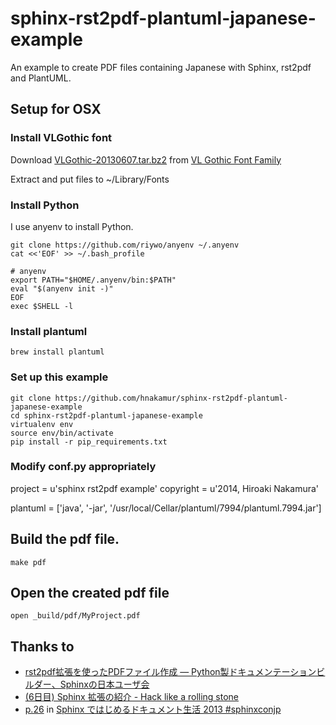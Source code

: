 sphinx-rst2pdf-plantuml-japanese-example
========================================

An example to create PDF files containing Japanese with Sphinx, rst2pdf and PlantUML.

## Setup for OSX

### Install VLGothic font

Download [VLGothic-20130607.tar.bz2](https://sourceforge.jp/projects/vlgothic/downloads/58961/VLGothic-20130607.tar.bz2)
from [VL Gothic Font Family](http://vlgothic.dicey.org/download.html)

Extract and put files to ~/Library/Fonts

### Install Python

I use anyenv to install Python.

```
git clone https://github.com/riywo/anyenv ~/.anyenv
cat <<'EOF' >> ~/.bash_profile

# anyenv
export PATH="$HOME/.anyenv/bin:$PATH"
eval "$(anyenv init -)"
EOF
exec $SHELL -l
```

### Install plantuml

```
brew install plantuml
```


### Set up this example

```
git clone https://github.com/hnakamur/sphinx-rst2pdf-plantuml-japanese-example
cd sphinx-rst2pdf-plantuml-japanese-example
virtualenv env
source env/bin/activate
pip install -r pip_requirements.txt
```

### Modify conf.py appropriately

project = u'sphinx rst2pdf example'
copyright = u'2014, Hiroaki Nakamura'

plantuml = ['java', '-jar', '/usr/local/Cellar/plantuml/7994/plantuml.7994.jar']


## Build the pdf file.

```
make pdf
```

## Open the created pdf file

```
open _build/pdf/MyProject.pdf
```

## Thanks to

* [rst2pdf拡張を使ったPDFファイル作成 — Python製ドキュメンテーションビルダー、Sphinxの日本ユーザ会](http://sphinx-users.jp/cookbook/pdf/rst2pdf.html)
* [(6日目) Sphinx 拡張の紹介 - Hack like a rolling stone](http://tk0miya.hatenablog.com/entry/20111206/p1)
* [p.26](http://www.slideshare.net/TakeshiKomiya/sphinx-2013/26) in [Sphinx ではじめるドキュメント生活 2013 #sphinxconjp](http://www.slideshare.net/TakeshiKomiya/sphinx-2013)
